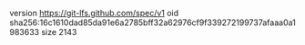 version https://git-lfs.github.com/spec/v1
oid sha256:16c1610dad85da91e6a2785bff32a62976cf9f339272199737afaaa0a1983633
size 2143
